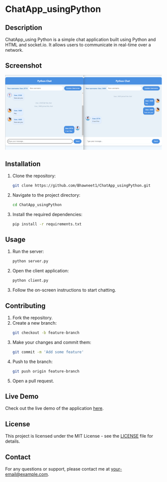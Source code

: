 # ChatApp_usingPython

## Description
ChatApp_using Python is a simple chat application built using Python and HTML and socket.io. It allows users to communicate in real-time over a network.
## Screenshot
![ChatApp Screenshot](chatApp.png)
## Installation

1. Clone the repository:
    ```bash
    git clone https://github.com/Bhawneet1/ChatApp_usingPython.git
    ```

2. Navigate to the project directory:
    ```bash
    cd ChatApp_usingPython
    ```

3. Install the required dependencies:
    ```bash
    pip install -r requirements.txt
    ```

## Usage

1. Run the server:
    ```bash
    python server.py
    ```

2. Open the client application:
    ```bash
    python client.py
    ```

3. Follow the on-screen instructions to start chatting.

## Contributing

1. Fork the repository.
2. Create a new branch:
    ```bash
    git checkout -b feature-branch
    ```
3. Make your changes and commit them:
    ```bash
    git commit -m 'Add some feature'
    ```
4. Push to the branch:
    ```bash
    git push origin feature-branch
    ```
5. Open a pull request.

## Live Demo
Check out the live demo of the application [here](https://chatapp-usingpython.onrender.com/).

## License
This project is licensed under the MIT License - see the [LICENSE](LICENSE) file for details.

## Contact
For any questions or support, please contact me at [your-email@example.com](bhwneetsingh2004@gmail.com).

